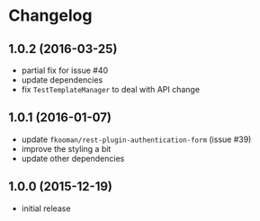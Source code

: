 # Changelog

## 1.0.2 (2016-03-25)
- partial fix for issue #40
- update dependencies
- fix `TestTemplateManager` to deal with API change

## 1.0.1 (2016-01-07)
- update `fkooman/rest-plugin-authentication-form` (issue #39)
- improve the styling a bit
- update other dependencies 

## 1.0.0 (2015-12-19)
- initial release
